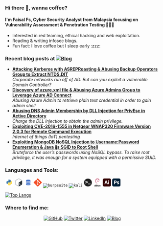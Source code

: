### Hi there 👋, wanna coffee?

#### I'm Faisal Fs, Cyber Security Analyst from Malaysia focusing on Vulnerability Assessment & Penetration Testing 👨🏻‍💻

<!-- <h3>what?</h3> -->
<p>

 <ul>
  <li> Interested in red teaming, ethical hacking and web exploitation.</li>
  <li> Reading & writing infosec blogs.</li>
  <li> Fun fact: I love coffee but I sleep early :zzz:</li>
</ul> 

<h3>Recent blog posts at <a href="https://faisalfs10x.github.io/"><img src="https://img.shields.io/badge/Blog-brightgreen" alt="Blog"></a></h3>
<ul>
  <li><a href="https://faisalfs10x.github.io/thm/AttacktiveDirectory"><b> Attacking Kerberos with ASREPRoasting & Abusing Backup Operators Group to Extract NTDS.DIT</b></a><br/><i>Corporate networks run off of AD. But can you exploit a vulnerable Domain Controller?</i></li>
  <li><a href="https://faisalfs10x.github.io/htb/htbMonteverde"><b> Discovery of azure.xml file & Abusing Azure Admins Group to Leverage Azure AD Connect</b></a><br/><i>Abusing Azure Admin to retrieve plain text credential in order to gain admin shell</i></li>
  <li><a href="https://faisalfs10x.github.io/htb/htbResolute"><b> Abusing DNS Admin Membership by DLL Injection for PrivEsc in Active Directory</b></a><br/><i>Charge the DLL injection to obtain the admin privilege.</i></li>
  <li><a href="https://faisalfs10x.github.io/thm/IoT"><b> Exploiting CVE-2016-1555 in Netgear WNAP320 Firmware Version 2.0.3 for Remote Command Execution</b></a><br/><i>Internet of things (IoT) pentesting</i></li>
    <li><a href="https://faisalfs10x.github.io/thm/IoT"><b> Exploiting MongoDB NoSQL Injection to Username:Password Enumeration & Java jjs SGID to Root Shell</b></a><br/><i>Bruteforce the user’s passwords using NoSQL bypass. To raise root privilege, it was enough for a system equipped with a permissive SUID.</i></li>
</ul>

### Languages and Tools:

<code><img height="27" src="https://raw.githubusercontent.com/github/explore/80688e429a7d4ef2fca1e82350fe8e3517d3494d/topics/python/python.png" alt="python"></code>
<code><img height="27" src="https://raw.githubusercontent.com/devicons/devicon/master/icons/bash/bash-plain.svg" alt="bash"></code>
<code><img height="27" src="https://raw.githubusercontent.com/github/explore/80688e429a7d4ef2fca1e82350fe8e3517d3494d/topics/sql/sql.png" alt="sql"></code>
<code><img height="27" src="https://raw.githubusercontent.com/devicons/devicon/master/icons/git/git-original.svg" alt="git"></code>
<code><img height="27" src="https://www.kindpng.com/picc/m/206-2064380_burp-suite-icon-png-transparent-png.png" alt="burpsuite"></code>
<code><img height="27" src="https://pbs.twimg.com/profile_images/661994992878120961/rYruOQvA_400x400.png" alt="kali"></code>
<code><img height="27" src="https://raw.githubusercontent.com/github/explore/80688e429a7d4ef2fca1e82350fe8e3517d3494d/topics/terminal/terminal.png" alt="terminal"></code>
<code><img height="27" src="https://raw.githubusercontent.com/devicons/devicon/master/icons/debian/debian-original-wordmark.svg" alt="debian"></code>
<code><img height="27" src="https://raw.githubusercontent.com/devicons/devicon/master/icons/illustrator/illustrator-plain.svg" alt="illustrator"></code>
<code><img height="27" src="https://raw.githubusercontent.com/devicons/devicon/master/icons/photoshop/photoshop-plain.svg" alt="photoshop"></code>
<!-- <code><img height="27" src="https://raw.githubusercontent.com/devicons/devicon/master/icons/firefox/firefox-original.svg" alt="firefox"></code> -->

[![Top Langs](https://github-readme-stats.vercel.app/api/top-langs/?username=faisalfs10x&theme=highcontrast&layout=compact&langs_count=10&hide=javascript,ruby,mustache,html,css,scss)](https://github.com/anuraghazra/github-readme-stats)



<h3>Where to find me:</h3>
<p align="center">
<a href="https://github.com/faisalfs10x"><img src="https://img.shields.io/github/followers/faisalfs10x.svg?label=GitHub&style=social" alt="GitHub"></a>
<a href="https://twitter.com/faisalfs10x"><img src="https://img.shields.io/twitter/follow/faisalfs10x?label=Twitter&style=social" alt="Twitter"></a>
<a href="https://www.linkedin.com/in/faisalfs10xsammio"><img src="https://img.shields.io/badge/LinkedIn--_.svg?style=social&logo=linkedin" alt="LinkedIn"></a>
<a href="https://faisalfs10x.github.io/"><img src="https://img.shields.io/badge/Blog-faisalfs10x.github.io-brightgreen" alt="Blog"></a> 
</p>

<!-- author from https://github.com/thmsgbrt --><!--
<img src="https://emojipedia-us.s3.dualstack.us-west-1.amazonaws.com/thumbs/240/apple/237/gear_2699.png" width="20" alt="new" />
<img src="https://emojipedia-us.s3.dualstack.us-west-1.amazonaws.com/thumbs/240/apple/237/fire_1f525.png" width="20" alt="new" /> -->
